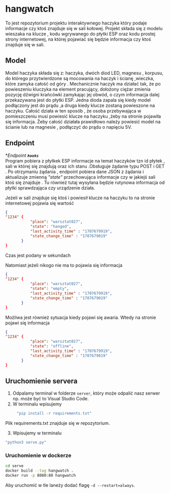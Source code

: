 
# hangwatch
To jest repozytorium projektu interaktywnego haczyka który podaje informacje czy ktoś znajduje się w sali kołowej. 
Projekt składa się z modelu wieszaka na klucze , kodu wgrywanego do płytki ESP oraz kodu prostej strony internetowej,
na której pojawiać się będzie informacja czy ktoś znajduje się w sali.

 
 ## Model
 Model haczyka składa się z: haczyka, dwóch diod LED, magnesu , korpusu, do którego przytwierdzone są mocowania na haczyk i ścianę ,wieczka, które zamyka całość od góry .
Mechanicznie haczyk ma działać tak, że po powieszeniu kluczyka na element pracujący, dołożony ciężar zmienia pozycję dźwigni krańcówki zamykając jej obwód,
o czym informacja dalej przekazywana jest do płytki ESP. Jedna dioda zapala się kiedy model podłączony jest do prądu ,a druga kiedy klucze zostaną powieszone na haczyku. 
Całość działa w ten sposób , że osoba przebywająca w pomieszczeniu musi powiesić klucze na haczyku ,żeby na stronie pojawiła się informacja. 
Żeby całość działała prawidłowo należy powiesić model na ścianie lub na magnesie , podłączyć do prądu o napięciu 5V.
## Endpoint

  **Endpoint  **`hooks`***  
Program pobiera z płytkek ESP informacje na temat haczyków tzn  id płytek , sali w której się znajdują oraz ich stanu .Obsługuje żądanie typu POST  i GET . Po otrzymaniu  żądania , endpoint pobiera dane JSON z żądania i aktualizuje  zmienną *"state"* przechowująca informacje czy w jakiejś sali ktoś się znajduje . 
Tu również tutaj wysyłana będzie rutynowa  informacja od płytki sprawdzająca czy urządzenie działa. 

Jeżeli w sali znajduje się ktoś i powiesił klucze na haczyku to na stronie internetowej pojawia się wartość 
 ```json
{
 "1234" {
			"place": "warsztat027",
			"state": "hanged",
			"last_activity_time" : "1707679919",
			"state_change_time" : "1707679019"
        }
}
```

Czas jest podany w sekundach

Natomiast jeżeli nikogo nie ma to pojawia się informacja 
 ```json
{
 "1234" {
			"place": "warsztat027",
			"state": "empty",
			"last_activity_time" : "1707679919",
			"state_change_time" : "1707679019"
        }
}
```
  
Możliwa jest również sytuacja kiedy pojawi się awaria. Wtedy na stronie pojawi się informacja
 ```json
{
 "1234" {
			"place": "warsztat027",
			"state": "offline",
			"last_activity_time" : "1707679919",
			"state_change_time" : "1707679019"
        }
}
```
## Uruchomienie  servera

1. Odpalamy terminal w folderze `server`, który może odpalić nasz serwer np. może być to Visual Studio Code.
2. W terminalu wpisujemy
 ```bash 
	  "pip install -r requirements.txt"
 ```
 Plik requirements.txt znajduje się w repozytorium.

3. Wpisujemy w terminalu

```bash 
"python3 serve.py"
```

### Uruchomienie w dockerze

```bash
cd serve
docker build --tag hangwatch .
docker run -p 8080:80 hangwatch
```

Aby uruchomić w tle laneży dodać flagę `-d --restart=always`.